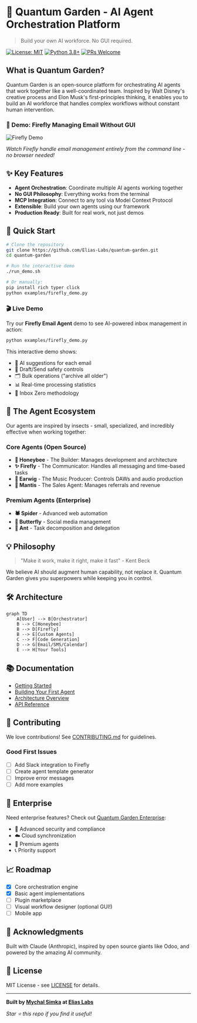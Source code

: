 # 🌱 Quantum Garden - AI Agent Orchestration Platform

> Build your own AI workforce. No GUI required.

[![License: MIT](https://img.shields.io/badge/License-MIT-yellow.svg)](https://opensource.org/licenses/MIT)
[![Python 3.8+](https://img.shields.io/badge/python-3.8+-blue.svg)](https://www.python.org/downloads/)
[![PRs Welcome](https://img.shields.io/badge/PRs-welcome-brightgreen.svg)](http://makeapullrequest.com)

## What is Quantum Garden?

Quantum Garden is an open-source platform for orchestrating AI agents that work together like a well-coordinated team. Inspired by Walt Disney's creative process and Elon Musk's first-principles thinking, it enables you to build an AI workforce that handles complex workflows without constant human intervention.

### 🎥 Demo: Firefly Managing Email Without GUI

![Firefly Demo](docs/assets/firefly-demo.gif)

*Watch Firefly handle email management entirely from the command line - no browser needed!*

## ✨ Key Features

- **Agent Orchestration**: Coordinate multiple AI agents working together
- **No GUI Philosophy**: Everything works from the terminal
- **MCP Integration**: Connect to any tool via Model Context Protocol
- **Extensible**: Build your own agents using our framework
- **Production Ready**: Built for real work, not just demos

## 🚀 Quick Start

```bash
# Clone the repository
git clone https://github.com/Elias-Labs/quantum-garden.git
cd quantum-garden

# Run the interactive demo
./run_demo.sh

# Or manually:
pip install rich typer click
python examples/firefly_demo.py
```

### 🎬 Live Demo

Try our **Firefly Email Agent** demo to see AI-powered inbox management in action:

```bash
python examples/firefly_demo.py
```

This interactive demo shows:
- 🤖 AI suggestions for each email
- 📝 Draft/Send safety controls  
- 🗂️ Bulk operations ("archive all older")
- 📊 Real-time processing statistics
- 🎯 Inbox Zero methodology

## 🐛 The Agent Ecosystem

Our agents are inspired by insects - small, specialized, and incredibly effective when working together:

### Core Agents (Open Source)

- **🍯 Honeybee** - The Builder: Manages development and architecture
- **✨ Firefly** - The Communicator: Handles all messaging and time-based tasks
- **🎵 Earwig** - The Music Producer: Controls DAWs and audio production
- **🦗 Mantis** - The Sales Agent: Manages referrals and revenue

### Premium Agents (Enterprise)

- **🕷️ Spider** - Advanced web automation
- **🦋 Butterfly** - Social media management
- **🐜 Ant** - Task decomposition and delegation

## 💡 Philosophy

> "Make it work, make it right, make it fast" - Kent Beck

We believe AI should augment human capability, not replace it. Quantum Garden gives you superpowers while keeping you in control.

## 🛠️ Architecture

```mermaid
graph TD
    A[User] --> B[Orchestrator]
    B --> C[Honeybee]
    B --> D[Firefly]
    B --> E[Custom Agents]
    C --> F[Code Generation]
    D --> G[Email/SMS/Calendar]
    E --> H[Your Tools]
```

## 📚 Documentation

- [Getting Started](docs/getting-started.md)
- [Building Your First Agent](docs/first-agent.md)
- [Architecture Overview](docs/architecture.md)
- [API Reference](docs/api.md)

## 🤝 Contributing

We love contributions! See [CONTRIBUTING.md](CONTRIBUTING.md) for guidelines.

### Good First Issues

- [ ] Add Slack integration to Firefly
- [ ] Create agent template generator
- [ ] Improve error messages
- [ ] Add more examples

## 🏢 Enterprise

Need enterprise features? Check out [Quantum Garden Enterprise](https://eliaslabs.com/quantum-garden):

- 🔐 Advanced security and compliance
- ☁️ Cloud synchronization
- 🎯 Premium agents
- 📞 Priority support

## 📈 Roadmap

- [x] Core orchestration engine
- [x] Basic agent implementations
- [ ] Plugin marketplace
- [ ] Visual workflow designer (optional GUI!)
- [ ] Mobile app

## 🙏 Acknowledgments

Built with Claude (Anthropic), inspired by open source giants like Odoo, and powered by the amazing AI community.

## 📄 License

MIT License - see [LICENSE](LICENSE) for details.

---

**Built by [Mychal Simka](https://github.com/msimka) at [Elias Labs](https://eliaslabs.com)**

*Star ⭐ this repo if you find it useful!*